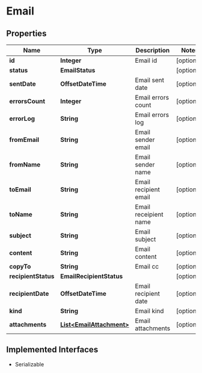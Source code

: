 

# Email


## Properties

| Name | Type | Description | Notes |
|------------ | ------------- | ------------- | -------------|
|**id** | **Integer** | Email id |  [optional] |
|**status** | **EmailStatus** |  |  [optional] |
|**sentDate** | **OffsetDateTime** | Email sent date |  [optional] |
|**errorsCount** | **Integer** | Email errors count |  [optional] |
|**errorLog** | **String** | Email errors log |  [optional] |
|**fromEmail** | **String** | Email sender email |  [optional] |
|**fromName** | **String** | Email sender name |  [optional] |
|**toEmail** | **String** | Email recipient email |  [optional] |
|**toName** | **String** | Email receipient name |  [optional] |
|**subject** | **String** | Email subject |  [optional] |
|**content** | **String** | Email content |  [optional] |
|**copyTo** | **String** | Email cc |  [optional] |
|**recipientStatus** | **EmailRecipientStatus** |  |  [optional] |
|**recipientDate** | **OffsetDateTime** | Email recipient date |  [optional] |
|**kind** | **String** | Email kind |  [optional] |
|**attachments** | [**List&lt;EmailAttachment&gt;**](EmailAttachment.md) | Email attachments |  [optional] |


## Implemented Interfaces

* Serializable


